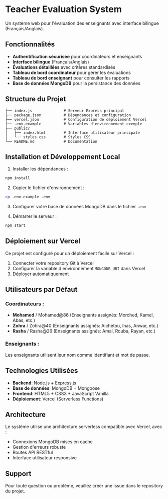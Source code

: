 # Teacher Evaluation System

Un système web pour l'évaluation des enseignants avec interface bilingue (Français/Anglais).

## Fonctionnalités

- **Authentification sécurisée** pour coordinateurs et enseignants
- **Interface bilingue** (Français/Anglais)
- **Évaluations détaillées** avec critères standardisés
- **Tableau de bord coordinateur** pour gérer les évaluations
- **Tableau de bord enseignant** pour consulter les rapports
- **Base de données MongoDB** pour la persistance des données

## Structure du Projet

```
├── index.js              # Serveur Express principal
├── package.json          # Dépendances et configuration
├── vercel.json           # Configuration de déploiement Vercel
├── .env.example          # Variables d'environnement exemple
├── public/
│   ├── index.html        # Interface utilisateur principale
│   └── styles.css        # Styles CSS
└── README.md             # Documentation
```

## Installation et Développement Local

1. Installer les dépendances :
```bash
npm install
```

2. Copier le fichier d'environnement :
```bash
cp .env.example .env
```

3. Configurer votre base de données MongoDB dans le fichier `.env`

4. Démarrer le serveur :
```bash
npm start
```

## Déploiement sur Vercel

Ce projet est configuré pour un déploiement facile sur Vercel :

1. Connecter votre repository Git à Vercel
2. Configurer la variable d'environnement `MONGODB_URI` dans Vercel
3. Déployer automatiquement

## Utilisateurs par Défaut

### Coordinateurs :
- **Mohamed** / Mohamed@86 (Enseignants assignés: Morched, Kamel, Abas, etc.)
- **Zohra** / Zohra@40 (Enseignants assignés: Aichetou, Inas, Anwar, etc.)
- **Rasha** / Rasha@26 (Enseignants assignés: Amal, Rouba, Rayan, etc.)

### Enseignants :
Les enseignants utilisent leur nom comme identifiant et mot de passe.

## Technologies Utilisées

- **Backend**: Node.js + Express.js
- **Base de données**: MongoDB + Mongoose
- **Frontend**: HTML5 + CSS3 + JavaScript Vanilla
- **Déploiement**: Vercel (Serverless Functions)

## Architecture

Le système utilise une architecture serverless compatible avec Vercel, avec :
- Connexions MongoDB mises en cache
- Gestion d'erreurs robuste
- Routes API RESTful
- Interface utilisateur responsive

## Support

Pour toute question ou problème, veuillez créer une issue dans le repository du projet.
